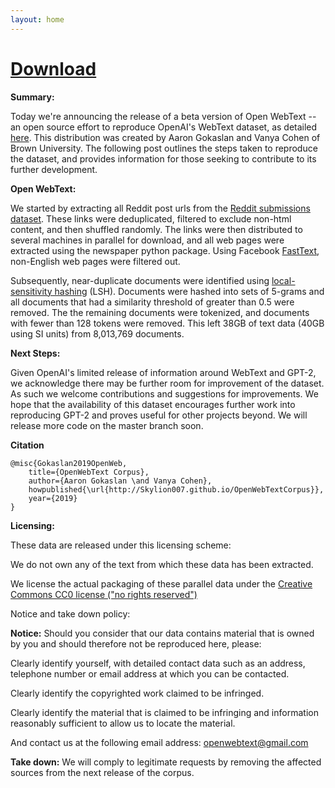 ```yaml
---
layout: home
---
```


# [**Download**](https://drive.google.com/drive/folders/1IaD_SIIB-K3Sij_-JjWoPy_UrWqQRdjx?usp=sharing)

**Summary:**

Today we're announcing the release of a beta version of Open WebText -- an open source effort to reproduce OpenAI's WebText dataset, as detailed [here](https://d4mucfpksywv.cloudfront.net/better-language-models/language-models.pdf). This distribution was created by Aaron Gokaslan and Vanya Cohen of Brown University. The following post outlines the steps taken to reproduce the dataset, and provides information for those seeking to contribute to its further development.

**Open WebText:**

We started by extracting all Reddit post urls from the [Reddit submissions dataset](https://files.pushshift.io/reddit/submissions/). These links were deduplicated, filtered to exclude non-html content, and then shuffled randomly. The links were then distributed to several machines in parallel for download, and all web pages were extracted using the newspaper python package. Using Facebook [FastText](https://github.com/facebookresearch/fastText), non-English web pages were filtered out.

Subsequently, near-duplicate documents were identified using [local-sensitivity hashing](https://en.wikipedia.org/wiki/Locality-sensitive_hashing#Applications) (LSH). Documents were hashed into sets of 5-grams and all documents that had a similarity threshold of greater than 0.5 were removed. The the remaining documents were tokenized, and documents with fewer than 128 tokens were removed. This left 38GB of text data (40GB using SI units) from 8,013,769 documents.

**Next Steps:**

Given OpenAI's limited release of information around WebText and GPT-2, we acknowledge there may be further room for improvement of the dataset. As such we welcome contributions and suggestions for improvements. We hope that the availability of this dataset encourages further work into reproducing GPT-2 and proves useful for other projects beyond. We will release more code on the master branch soon.

**Citation**
~~~~
@misc{Gokaslan2019OpenWeb,  
	title={OpenWebText Corpus},
	author={Aaron Gokaslan \and Vanya Cohen},
	howpublished{\url{http://Skylion007.github.io/OpenWebTextCorpus}}, 
	year={2019}
}
~~~~

**Licensing:**

These data are released under this licensing scheme:

We do not own any of the text from which these data has been extracted.

We license the actual packaging of these parallel data under the [Creative Commons CC0 license ("no rights reserved")](https://creativecommons.org/share-your-work/public-domain/cc0/)

Notice and take down policy:

**Notice:** Should you consider that our data contains material that is owned by you and should therefore not be reproduced here, please:

Clearly identify yourself, with detailed contact data such as an address, telephone number or email address at which you can be contacted.

Clearly identify the copyrighted work claimed to be infringed.

Clearly identify the material that is claimed to be infringing and information reasonably sufficient to allow us to locate the material.

And contact us at the following email address: openwebtext@gmail.com

**Take down:** We will comply to legitimate requests by removing the affected sources from the next release of the corpus.
